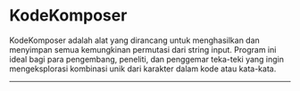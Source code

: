 # KodeKomposer
KodeKomposer adalah alat yang dirancang untuk menghasilkan dan menyimpan semua kemungkinan permutasi dari string input. Program ini ideal bagi para pengembang, peneliti, dan penggemar teka-teki yang ingin mengeksplorasi kombinasi unik dari karakter dalam kode atau kata-kata.
<hr>
